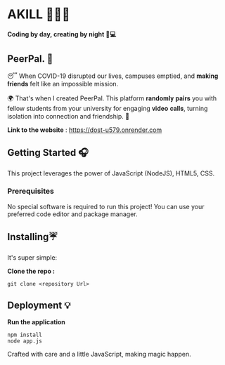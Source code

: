 # AKILL 🙋🏻‍♂️


**Coding by day, creating by night 🌙💻** 

## PeerPal. 🦣

😴 When COVID-19 disrupted our lives, campuses emptied, and 𝐦𝐚𝐤𝐢𝐧𝐠 𝐟𝐫𝐢𝐞𝐧𝐝𝐬 felt like an impossible mission.

🌍 That's when I created PeerPal. This platform 𝐫𝐚𝐧𝐝𝐨𝐦𝐥𝐲 𝐩𝐚𝐢𝐫𝐬 you with fellow students from your university for engaging 𝐯𝐢𝐝𝐞𝐨 𝐜𝐚𝐥𝐥𝐬, turning isolation into connection and friendship. 🌟

**Link to the website** : https://dost-u579.onrender.com

## Getting Started 🎧

This project leverages the power of JavaScript (NodeJS), HTML5, CSS.
### Prerequisites

No special software is required to run this project! You can use your preferred code editor and package manager.

## Installing☔

It's super simple:

**Clone the repo :** 
```
git clone <repository Url>
```

## Deployment 💡

**Run the application** 
```
npm install
node app.js
```

Crafted with care and a little JavaScript, making magic happen.
